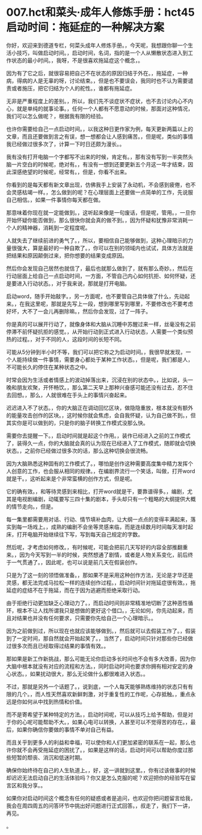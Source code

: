 # 007.hct和菜头·成年人修炼手册：hct45 启动时间：拖延症的一种解决方案 

你好，欢迎来到德道专栏，何菜头成年人修炼手册。，今天呢，我想跟你聊一个生活小技巧，叫做启动时间。，启动时间，名词，指的是一个人从懒散状态进入到工作状态的最小时间。，我呀，不是很喜欢拖延症这个概念，。

因为有了它之后，就很容易把自己不在状态的原因归结于外在。，拖延症，一种病，得病的人是无辜的呀，讨论结束。，但是也不要误会，我同时也不认为需要谴责或者施压，把它归结为个人的舵性。，谁都有拖延症。

无非是严重程度上的差别。，所以，我们先不谈症状不症状，也不去讨论内心不内心，就是单纯的就事论事。，任何一个人都有不愿意动的时候，那面对这种情况，我们可以怎么做呢？，根据我有限的经验。

也许你需要给自己一点启动时间。，以我这种日更作家为例，每天更新两篇以上的文章，而且还要做到言之有误，想一想都会让人感到痛苦。，但是呢，类似的事情我已经做过很多次了，计算一下时日还颇为漫长。。

我有没有打开电脑一个字都写不出来的时候，肯定有。，那有没有写到一半突然头脑一片空白的时候呢，绝对有。，有没有一想到还要更新五个月这一年才结束，因此深感绝望的时候呢，经常有。，但是，你看不出来。

你看到的是每天都有新文章出现，仿佛我手上安装了永动机，不会感到疲倦，也不会灵感枯竭一样。，怎么做到的呢？在心理层面上还要做一点简单的工作，先说服自己相信。，如果一件事情你每天都在做。

那意味着你现在就一定能做到。，这听起来像是一句废话，但是呢，管用。，一旦你开始怀疑你能否做到，那么很快你就会真的做不到。，因为怀疑和犹豫非常消耗一个人的精神器，消耗到一定程度呢。

人就失去了继续前进的勇气了。，所以，要相信自己能够做到，这种心理暗示的力量很强大，算是最好的一种自欺了。，你可以在别的领域内也试试，具体方法就是把结果和原因颠倒过来，把你想要的结果变成原因。

然后你会发现自己居然也就信了，最后也就那么做到了，就有那么奇妙。，然后在行动层面上给自己一点启动时间，一方面，不管自己内心如何抗拒、如何怀疑，还是要进入行动状态。，对于我来说，那就是打开电脑。

启动word，随手开始敲字。，另一方面呢，也不要管自己具体做了什么，先动起来。，在我这里呢，那就是先写上一段，想到哪里写到哪里，不要修改也不要考虑好坏，大不了一会儿再删除嘛。，然后你会发现，过了一阵子。

你是真的可以展开行动了，就像身体和大脑从沉睡中苏醒过来一样，丝毫没有之前停滞不前怀疑抗拒的感觉。，从开始行动到正式进入行动状态，人需要一个类似预热的过程。，对于不同的人，这段时间的长短不同。

可能从5分钟到半小时不等，我们可以把它称之为启动时间。，我很早就发现，一个人能持续做一件事情，需要身心都处于某种工作状态。，但是呢，我们都是人，不可能长久的停住在某种状态之中。

时常会因为生活或者情感上的波动掉落出来，沉浸在别的状态中。，比如说，头一晚和朋友欢聚，开怀畅饮。，那么第二天早上那种兴奋感可能还没有过去，忍不住去回想。，那么，人就很难在手头上的事情兴奋起来。

迟迟进入不了状态。，你的大脑正在调动回忆区块，做隐隐重放，根本就没有额外的能量攻击创作的区块。，这时候你就会焦虑，会自我怀疑，认为自己做不到。，但其实你是可以做到的，只是你的脑子转换工作模式没那么快。

需要你去提醒一下。，启动时间就是起这个作用。，装作已经进入之前的工作模式了，装得久一点，你的大脑就会真的认为现在已经进入了工作模式，随即就会切换状态。，之前你已经做过很多次的话，那么这种切换会很流畅。

因为大脑熟悉这种固有的工作模式了。，哪怕是创作这种需要高度集中精力发挥个人创意的工作，也会服从相同的规律。，在编剧界流行一个笑话，叫做，打开word就是干。，这听起来是个非常蛮横的创作方式，但是呢。

它的确有效。，和等待灵感到来相比，打开word就是干，要靠谱得多。，编剧，尤其是电视剧编剧，动辄要写三四十集的剧本，手头却只有一个粗略的大纲提供大概的情节走向。，但是。

每一集里都需要用对话、行动、情节填补血肉，让大纲一点点的变得丰满起来，落实到每一场戏上。，成熟的编剧不会坐等灵感来临，而是连续数月时间每天准时起床，打开电脑开始继续往下写，写到每天自己规定的字数。

然后呢，才考虑如何修改。，有时候呢，可能会把前几天写好的内容全部推翻重来。，因为今天写到一半的时候，突然想通了剧情，或者是人物关系变化，前后终于一气贯通了。，因此呢，也可以说是前几天在假装创作。

只是为了这一刻的领悟做准备。，那如果不是采用这种创作方法，无论是才华还是灵感，都无法完成马拉松一样的连续创作过程。，启动时间针对拖延症很有效。，拖延症的症结不在于拖延，而在于因为逃避而拒绝采取行动。

由于拒绝行动更加缺乏心理动力了。，而启动时间则非常精准地切断了这种恶性循环，根本不让人找所谓我只是想做的更好这个借口。，无论如何，你先动起来，而且对结果也并没有任何要求，只需要你先给自己一个心理暗示。。

因为之前做到过，所以现在也就应该能够做到。，然后就可以去假装工作了。，假装到了一定时间，那自然就会开始起笑了。，当然了，启动时间只针对那些你已经做过很多次而且已经取得过结果的事情有效。。

那如果是新工作新挑战，那么可能无论你启动多长时间也不会有多大改善，因为你大脑中根本就没有对应的流程和方法。，同时启动时间也要求你拥有相对安定的身心状态。，如果扰动很大，那么无论做什么都很难进入状态。。

不过，那就是另外一个话题了。，说到底，一个人每天能够熟练维持的状态只有有限的几个。，而人性天然喜欢新鲜刺激，对于重复性的工作呢，心存抵触。，重点永远是你如何从中找到热情和价值。

而不是寄希望于某种特定的方法。，启动时间呢，可以从技巧上给予帮助，但是对于你的心呢可能帮助不大。，如果心电可以转换，人甚至可以不觉得苦的存在。，最后，如果你确信你要做的事情不单对自己有益。

而且关乎到更多人的利益和幸福，可以使你和人们更加紧密的联系在一起，那么也许你就不会再受拖延症的困扰了。，如果是这样的话，启动时间可以帮助你度过那些短暂的颓丧、消沉和低迷时期。

确保你始终待在自己的人生轨道上。，好，这一讲就到这里。，你有过该做事的时候却迟迟无法启动自己的生活体验吗？你又是怎么克服的呢？欢迎把你的经验写在留言区和我分享。。

如果你对启动时间这个概念有任何的疑惑或者是追问，也欢迎你把问题留言给我，我会在周四周五的问答环节中挑出好问题进行正式回答。，叔走了，我们下一讲，再见。

。